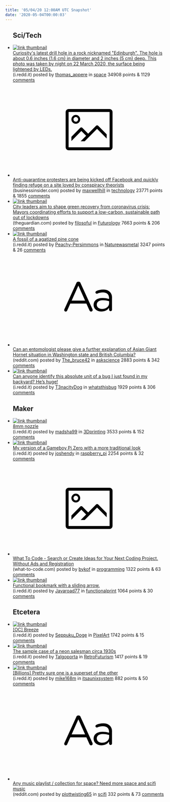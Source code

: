 ```yaml
---
title: '05/04/20 12:00AM UTC Snapshot'
date: '2020-05-04T00:00:03'
---
```

<ul>
<h2>Sci/Tech</h2>

<li><a href='https://i.redd.it/1qol5wxqjjw41.gif'><img src='https://b.thumbs.redditmedia.com/Bz1xRoAFuect6gJ_DG9nT2tcdWy-pO6c1EwHT7iq31M.jpg' alt='link thumbnail'></a><div><div class='linkTitle'><a href='https://i.redd.it/1qol5wxqjjw41.gif'>Curiosity's latest drill hole in a rock nicknamed "Edinburgh". The hole is about 0.6 inches (1.6 cm) in diameter and 2 inches (5 cm) deep. This photo was taken by night on 22 March 2020, the surface being lightened by LEDs.</a></div>(i.redd.it) posted by <a href='https://www.reddit.com/user/thomas_appere'>thomas_appere</a> in <a href='https://www.reddit.com/r/space'>space</a> 34908 points & 1129 <a href='https://www.reddit.com/r/space/comments/gcpm6d/curiositys_latest_drill_hole_in_a_rock_nicknamed/'>comments</a></div></li>

<li><a href='https://www.businessinsider.com/anti-quarantine-protesters-mewe-facebook-groups-conspiracy-theorists-social-media-2020-5?r=US&amp;IR=T'><svg version='1.1' viewBox='-34 -14 104 64' preserveAspectRatio='xMidYMid meet' xmlns='http://www.w3.org/2000/svg' xmlns:xlink='http://www.w3.org/1999/xlink'>
    <title>link thumbnail</title>
    <path d='M32,4H4A2,2,0,0,0,2,6V30a2,2,0,0,0,2,2H32a2,2,0,0,0,2-2V6A2,2,0,0,0,32,4ZM4,30V6H32V30Z'></path>
    <path d='M8.92,14a3,3,0,1,0-3-3A3,3,0,0,0,8.92,14Zm0-4.6A1.6,1.6,0,1,1,7.33,11,1.6,1.6,0,0,1,8.92,9.41Z'></path>
    <path d='M22.78,15.37l-5.4,5.4-4-4a1,1,0,0,0-1.41,0L5.92,22.9v2.83l6.79-6.79L16,22.18l-3.75,3.75H15l8.45-8.45L30,24V21.18l-5.81-5.81A1,1,0,0,0,22.78,15.37Z'></path>
    </svg></a><div><div class='linkTitle'><a href='https://www.businessinsider.com/anti-quarantine-protesters-mewe-facebook-groups-conspiracy-theorists-social-media-2020-5?r=US&amp;IR=T'>Anti-quarantine protesters are being kicked off Facebook and quickly finding refuge on a site loved by conspiracy theorists</a></div>(businessinsider.com) posted by <a href='https://www.reddit.com/user/maxwellhill'>maxwellhill</a> in <a href='https://www.reddit.com/r/technology'>technology</a> 23771 points & 1855 <a href='https://www.reddit.com/r/technology/comments/gctkqw/antiquarantine_protesters_are_being_kicked_off/'>comments</a></div></li>

<li><a href='https://www.theguardian.com/environment/2020/may/01/city-leaders-aim-to-shape-green-recovery-from-coronavirus-crisis'><img src='https://b.thumbs.redditmedia.com/8bBJOwFrpSE_FBpsqqQ_x804ye9Bmcgy_FifUBeQhyk.jpg' alt='link thumbnail'></a><div><div class='linkTitle'><a href='https://www.theguardian.com/environment/2020/may/01/city-leaders-aim-to-shape-green-recovery-from-coronavirus-crisis'>City leaders aim to shape green recovery from coronavirus crisis: Mayors coordinating efforts to support a low-carbon, sustainable path out of lockdowns</a></div>(theguardian.com) posted by <a href='https://www.reddit.com/user/filosoful'>filosoful</a> in <a href='https://www.reddit.com/r/Futurology'>Futurology</a> 7663 points & 206 <a href='https://www.reddit.com/r/Futurology/comments/gcl9gj/city_leaders_aim_to_shape_green_recovery_from/'>comments</a></div></li>

<li><a href='https://i.redd.it/fviu24llxjw41.jpg'><img src='https://a.thumbs.redditmedia.com/bRugfcNT2qvCrb45N4OnxL9Fv5K3beFh8nCPWlfT2z8.jpg' alt='link thumbnail'></a><div><div class='linkTitle'><a href='https://i.redd.it/fviu24llxjw41.jpg'>A fossil of a agatized pine cone</a></div>(i.redd.it) posted by <a href='https://www.reddit.com/user/Peachy-Persimmons'>Peachy-Persimmons</a> in <a href='https://www.reddit.com/r/Naturewasmetal'>Naturewasmetal</a> 3247 points & 26 <a href='https://www.reddit.com/r/Naturewasmetal/comments/gcqkqy/a_fossil_of_a_agatized_pine_cone/'>comments</a></div></li>

<li><a href='https://www.reddit.com/r/askscience/comments/gcu1es/can_an_entomologist_please_give_a_further/'><svg version='1.1' viewBox='-34 -12 104 64' preserveAspectRatio='xMidYMid slice' xmlns='http://www.w3.org/2000/svg' xmlns:xlink='http://www.w3.org/1999/xlink'>
    <title>text link thumbnail</title>
    <path d='M12.19,8.84a1.45,1.45,0,0,0-1.4-1h-.12a1.46,1.46,0,0,0-1.42,1L1.14,26.56a1.29,1.29,0,0,0-.14.59,1,1,0,0,0,1,1,1.12,1.12,0,0,0,1.08-.77l2.08-4.65h11l2.08,4.59a1.24,1.24,0,0,0,1.12.83,1.08,1.08,0,0,0,1.08-1.08,1.64,1.64,0,0,0-.14-.57ZM6.08,20.71l4.59-10.22,4.6,10.22Z'>
    </path>
    <path d='M32.24,14.78A6.35,6.35,0,0,0,27.6,13.2a11.36,11.36,0,0,0-4.7,1,1,1,0,0,0-.58.89,1,1,0,0,0,.94.92,1.23,1.23,0,0,0,.39-.08,8.87,8.87,0,0,1,3.72-.81c2.7,0,4.28,1.33,4.28,3.92v.5a15.29,15.29,0,0,0-4.42-.61c-3.64,0-6.14,1.61-6.14,4.64v.05c0,2.95,2.7,4.48,5.37,4.48a6.29,6.29,0,0,0,5.19-2.48V26.9a1,1,0,0,0,1,1,1,1,0,0,0,1-1.06V19A5.71,5.71,0,0,0,32.24,14.78Zm-.56,7.7c0,2.28-2.17,3.89-4.81,3.89-1.94,0-3.61-1.06-3.61-2.86v-.06c0-1.8,1.5-3,4.2-3a15.2,15.2,0,0,1,4.22.61Z'>
    </path>
    </svg></a><div><div class='linkTitle'><a href='https://www.reddit.com/r/askscience/comments/gcu1es/can_an_entomologist_please_give_a_further/'>Can an entomologist please give a further explanation of Asian Giant Hornet situation in Washington state and British Columbia?</a></div>(reddit.com) posted by <a href='https://www.reddit.com/user/The_bruce42'>The_bruce42</a> in <a href='https://www.reddit.com/r/askscience'>askscience</a> 2883 points & 342 <a href='https://www.reddit.com/r/askscience/comments/gcu1es/can_an_entomologist_please_give_a_further/'>comments</a></div></li>

<li><a href='https://i.redd.it/kjz6oppw4hw41.jpg'><img src='https://b.thumbs.redditmedia.com/ENf3SpgRDvcg4xXTZ_cFW2wWv9JVOLsnD4w1WHBeeXQ.jpg' alt='link thumbnail'></a><div><div class='linkTitle'><a href='https://i.redd.it/kjz6oppw4hw41.jpg'>Can anyone identify this absolute unit of a bug I just found in my backyard? He’s huge!</a></div>(i.redd.it) posted by <a href='https://www.reddit.com/user/T3nacityDog'>T3nacityDog</a> in <a href='https://www.reddit.com/r/whatsthisbug'>whatsthisbug</a> 1929 points & 306 <a href='https://www.reddit.com/r/whatsthisbug/comments/gck8df/can_anyone_identify_this_absolute_unit_of_a_bug_i/'>comments</a></div></li>

<h2>Maker</h2>

<li><a href='https://i.redd.it/g74l3hod1jw41.jpg'><img src='https://a.thumbs.redditmedia.com/C1q06iOnxGD3B59IUBDjDwiXdxCQh5m089Xtvqm7bW8.jpg' alt='link thumbnail'></a><div><div class='linkTitle'><a href='https://i.redd.it/g74l3hod1jw41.jpg'>8mm nozzle</a></div>(i.redd.it) posted by <a href='https://www.reddit.com/user/madsha99'>madsha99</a> in <a href='https://www.reddit.com/r/3Dprinting'>3Dprinting</a> 3533 points & 152 <a href='https://www.reddit.com/r/3Dprinting/comments/gcod7p/8mm_nozzle/'>comments</a></div></li>

<li><a href='https://i.redd.it/6pyolg8o3hw41.jpg'><img src='https://b.thumbs.redditmedia.com/3T0VBEBYhH1KjnUBKkBJLff8PA92yw-8bSzvkO27Jtk.jpg' alt='link thumbnail'></a><div><div class='linkTitle'><a href='https://i.redd.it/6pyolg8o3hw41.jpg'>My version of a Gameboy Pi Zero with a more traditional look</a></div>(i.redd.it) posted by <a href='https://www.reddit.com/user/joshendy'>joshendy</a> in <a href='https://www.reddit.com/r/raspberry_pi'>raspberry_pi</a> 2254 points & 32 <a href='https://www.reddit.com/r/raspberry_pi/comments/gck5uq/my_version_of_a_gameboy_pi_zero_with_a_more/'>comments</a></div></li>

<li><a href='https://what-to-code.com/'><svg version='1.1' viewBox='-34 -14 104 64' preserveAspectRatio='xMidYMid meet' xmlns='http://www.w3.org/2000/svg' xmlns:xlink='http://www.w3.org/1999/xlink'>
    <title>link thumbnail</title>
    <path d='M32,4H4A2,2,0,0,0,2,6V30a2,2,0,0,0,2,2H32a2,2,0,0,0,2-2V6A2,2,0,0,0,32,4ZM4,30V6H32V30Z'></path>
    <path d='M8.92,14a3,3,0,1,0-3-3A3,3,0,0,0,8.92,14Zm0-4.6A1.6,1.6,0,1,1,7.33,11,1.6,1.6,0,0,1,8.92,9.41Z'></path>
    <path d='M22.78,15.37l-5.4,5.4-4-4a1,1,0,0,0-1.41,0L5.92,22.9v2.83l6.79-6.79L16,22.18l-3.75,3.75H15l8.45-8.45L30,24V21.18l-5.81-5.81A1,1,0,0,0,22.78,15.37Z'></path>
    </svg></a><div><div class='linkTitle'><a href='https://what-to-code.com/'>What To Code - Search or Create Ideas for Your Next Coding Project. Without Ads and Registration</a></div>(what-to-code.com) posted by <a href='https://www.reddit.com/user/bykof'>bykof</a> in <a href='https://www.reddit.com/r/programming'>programming</a> 1322 points & 63 <a href='https://www.reddit.com/r/programming/comments/gcp8z8/what_to_code_search_or_create_ideas_for_your_next/'>comments</a></div></li>

<li><a href='https://i.redd.it/z2kjd0sd7kw41.jpg'><img src='https://a.thumbs.redditmedia.com/W5bb1gmTBzWh81Hx2IHucGd17cN_sYe6xyv4kHdV6b0.jpg' alt='link thumbnail'></a><div><div class='linkTitle'><a href='https://i.redd.it/z2kjd0sd7kw41.jpg'>Functional bookmark with a sliding arrow.</a></div>(i.redd.it) posted by <a href='https://www.reddit.com/user/Javaroad77'>Javaroad77</a> in <a href='https://www.reddit.com/r/functionalprint'>functionalprint</a> 1064 points & 30 <a href='https://www.reddit.com/r/functionalprint/comments/gcrelc/functional_bookmark_with_a_sliding_arrow/'>comments</a></div></li>

<h2>Etcetera</h2>

<li><a href='https://i.redd.it/6g26nfjhjkw41.png'><img src='https://b.thumbs.redditmedia.com/0ReeiRltadmYKmZelHGM7hcKsCaGOZNstLpDAzuDHnQ.jpg' alt='link thumbnail'></a><div><div class='linkTitle'><a href='https://i.redd.it/6g26nfjhjkw41.png'>[OC] Breeze</a></div>(i.redd.it) posted by <a href='https://www.reddit.com/user/Seppuku_Doge'>Seppuku_Doge</a> in <a href='https://www.reddit.com/r/PixelArt'>PixelArt</a> 1742 points & 15 <a href='https://www.reddit.com/r/PixelArt/comments/gcshlw/oc_breeze/'>comments</a></div></li>

<li><a href='https://i.redd.it/uicyord5ibw41.jpg'><img src='https://b.thumbs.redditmedia.com/wwpftyovpZIpTtjvy-Km3fsCTV3_NCD8qmgk4c3W9FE.jpg' alt='link thumbnail'></a><div><div class='linkTitle'><a href='https://i.redd.it/uicyord5ibw41.jpg'>The sample case of a neon salesman circa 1930s</a></div>(i.redd.it) posted by <a href='https://www.reddit.com/user/Talgoporta'>Talgoporta</a> in <a href='https://www.reddit.com/r/RetroFuturism'>RetroFuturism</a> 1417 points & 19 <a href='https://www.reddit.com/r/RetroFuturism/comments/gck8le/the_sample_case_of_a_neon_salesman_circa_1930s/'>comments</a></div></li>

<li><a href='https://i.redd.it/h3xrdtcmthw41.jpg'><img src='https://b.thumbs.redditmedia.com/rOwb72gN7GAixx9MJOEEniETlG9UvN5G1RWM7aEWrJQ.jpg' alt='link thumbnail'></a><div><div class='linkTitle'><a href='https://i.redd.it/h3xrdtcmthw41.jpg'>[Billions] Pretty sure one is a superset of the other</a></div>(i.redd.it) posted by <a href='https://www.reddit.com/user/mike168m'>mike168m</a> in <a href='https://www.reddit.com/r/itsaunixsystem'>itsaunixsystem</a> 882 points & 50 <a href='https://www.reddit.com/r/itsaunixsystem/comments/gclvdd/billions_pretty_sure_one_is_a_superset_of_the/'>comments</a></div></li>

<li><a href='https://www.reddit.com/r/scifi/comments/gco5xv/any_music_playlist_collection_for_space_need_more/'><svg version='1.1' viewBox='-34 -12 104 64' preserveAspectRatio='xMidYMid slice' xmlns='http://www.w3.org/2000/svg' xmlns:xlink='http://www.w3.org/1999/xlink'>
    <title>text link thumbnail</title>
    <path d='M12.19,8.84a1.45,1.45,0,0,0-1.4-1h-.12a1.46,1.46,0,0,0-1.42,1L1.14,26.56a1.29,1.29,0,0,0-.14.59,1,1,0,0,0,1,1,1.12,1.12,0,0,0,1.08-.77l2.08-4.65h11l2.08,4.59a1.24,1.24,0,0,0,1.12.83,1.08,1.08,0,0,0,1.08-1.08,1.64,1.64,0,0,0-.14-.57ZM6.08,20.71l4.59-10.22,4.6,10.22Z'>
    </path>
    <path d='M32.24,14.78A6.35,6.35,0,0,0,27.6,13.2a11.36,11.36,0,0,0-4.7,1,1,1,0,0,0-.58.89,1,1,0,0,0,.94.92,1.23,1.23,0,0,0,.39-.08,8.87,8.87,0,0,1,3.72-.81c2.7,0,4.28,1.33,4.28,3.92v.5a15.29,15.29,0,0,0-4.42-.61c-3.64,0-6.14,1.61-6.14,4.64v.05c0,2.95,2.7,4.48,5.37,4.48a6.29,6.29,0,0,0,5.19-2.48V26.9a1,1,0,0,0,1,1,1,1,0,0,0,1-1.06V19A5.71,5.71,0,0,0,32.24,14.78Zm-.56,7.7c0,2.28-2.17,3.89-4.81,3.89-1.94,0-3.61-1.06-3.61-2.86v-.06c0-1.8,1.5-3,4.2-3a15.2,15.2,0,0,1,4.22.61Z'>
    </path>
    </svg></a><div><div class='linkTitle'><a href='https://www.reddit.com/r/scifi/comments/gco5xv/any_music_playlist_collection_for_space_need_more/'>Any music playlist / collection for space? Need more space and scifi music</a></div>(reddit.com) posted by <a href='https://www.reddit.com/user/plottwisting65'>plottwisting65</a> in <a href='https://www.reddit.com/r/scifi'>scifi</a> 332 points & 73 <a href='https://www.reddit.com/r/scifi/comments/gco5xv/any_music_playlist_collection_for_space_need_more/'>comments</a></div></li>

</ul>
